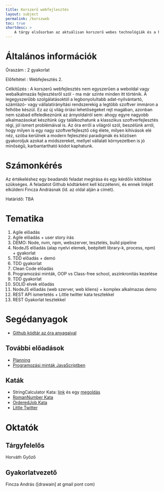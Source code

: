 ```yaml
---
title: Korszerű webfejlesztés
layout: subject
permalink: /korszweb
toc: true
shortdesc: >
    A tárgy elsősorban az aktuálisan korszerű webes technológiák és a hozzájuk kapcsolódó fejlesztési módszertanok megismertetését célozza meg. A hallgatók a gyorsan változó webes világ aktuális tendenciáival és eszközeivel ismerkedhetnek meg úgy, hogy közben az is cél, hogy csoportosan dolgozva komplex, ugyanakkor skálázható, érthető, karbantartható kódot írjanak.
---
```


# Általános információk

Óraszám
: 2 gyakorlat

Előfeltétel
: Webfejlesztés 2.

Célkitűzés
: A korszerű webfejlesztés nem egyszerűen a weboldal vagy webalkalmazás fejlesztésről szól - ma már szinte minden itt történik. A legegyszerűbb szolgálatásoktól a legbonyolultabb adat-nyilvántartó, számlázó- vagy vállalatirányítási rendszerekig a legtöbb szoftver immáron a felhőbe készül. Ez az új világ óriási lehetőségeket rejt magában, azonban nem szabad elfeledkeznünk az árnyoldalról sem: ahogy egyre nagyobb alkalmazásokat készítünk úgy találkozhatunk a klasszikus szoftverfejlesztés régi, jól ismert problémáival is. Az óra erről a világról szól, beszélünk arról, hogy milyen is egy nagy szoftverfejlesztő cég élete, milyen kihívások elé néz, szóba kerülnek a modern fejlesztési paradigmák és közösen gyakoroljuk azokat a módszereket, mellyel vállalati környezetben is jó minőségű, karbantartható kódot kaphatunk.

# Számonkérés

Az értékeléshez egy beadandó feladat megírása és egy kérdőív kitöltése szükséges. A feladatot Github kódtárként kell közzétenni, és ennek linkjét elküldeni Fincza Andrásnak (ld. az oldal alján a címét).

Határidő: TBA

# Tematika

1. Agile előadás
2. Agile előadás + user story írás
3. DEMO: Node, nvm, npm, webszerver, tesztelés, build pipeline
4. NodeJS előadás (alap nyelvi elemek, beépített library-k, process, npm) + gyakorlat
5. TDD előadás + demó
6. TDD gyakorlat
7. Clean Code előadás
8. Programozási minták, OOP vs Class-free school, aszinkronitás kezelése
9. TDD gyakorlat
10. SOLID elvek előadás
11. NodeJS előadás (web szerver, web kliens) + komplex alkalmazas demo
12. REST API ismertetés + Little twitter kata tesztekkel
13. REST Gyakorlat tesztekkel

# Segédanyagok

* [Github kódtár az óra anyagaival](https://github.com/drawain/node-school)

## További előadások

* [Planning](https://elte-planning.herokuapp.com)
* [Programozási minták JavaScriptben](https://elte-programozasi-mintak.herokuapp.com)

## Katák

* StringCalculator Kata: [link](http://osherove.com/tdd-kata-1) és egy [megoldás](https://github.com/drawain/string-calculator-kata)
* [RomanNumber Kata](http://agilekatas.co.uk/katas/romannumerals-kata)
* [OrderedJob Kata](https://github.com/drawain/ordered-job-kata)
* [Little Twitter](https://docs.google.com/document/d/12iowG9F3kgAEOXxIMW6Bsq53QQMl87JYtGMWbn4ch9M/edit)

# Oktatók

## Tárgyfelelős

Horváth Győző

## Gyakorlatvezető

Fincza András ([drawain] at gmail pont com)